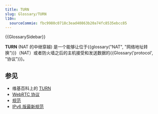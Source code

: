 ```yaml
---
title: TURN
slug: Glossary/TURN
l10n:
  sourceCommie: fbc9980c0718c3ead40863b20a74fc8535ebcc85
---
```


{{GlossarySidebar}}

**TURN** (NAT 的中继穿越) 是一个能够让位于{{glossary("NAT", "网络地址转换")}}（NAT）或者防火墙之后的主机接受和发送数据的{{Glossary('protocol', "协议")}}。

## 参见

- 维基百科上的 [TURN](https://zh.wikipedia.org/wiki/TURN)
- [WebRTC 协议](/zh-CN/docs/Web/API/WebRTC_API/Protocols)
- [规范](https://datatracker.ietf.org/doc/html/rfc5766)
- [IPv6 版最新规范](https://datatracker.ietf.org/doc/html/rfc6156.txt)
